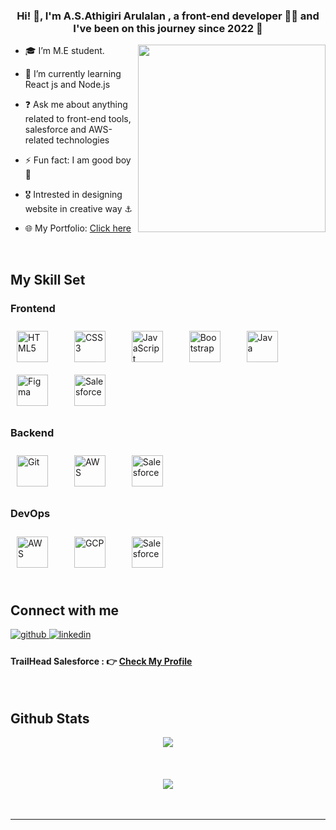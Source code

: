 ### <div align="center">Hi! 👋, I'm A.S.Athigiri Arulalan , a front-end developer 👨‍💻 and I've been on this journey since 2022 🚀</div>  

  
     
   <img  align="right" src="https://img.freepik.com/free-vector/worldwide-delivery-service-global-navigation-ordering-system-world-tourism-idea-vacation-spot-vacation-spot-choosing-package-status-tracking-concept-illustration_335657-2057.jpg?w=740&t=st=1699978553~exp=1699979153~hmac=1cf8784d1d8086a6cd175604d7f02b866a3a4f58564f92b449c525658013fa22" height="300" width="300"  ></img>
     
 

- 🎓 I’m M.E student.  
  

- 🌱 I’m currently learning React js and Node.js  
  

- ❓ Ask me about anything related to front-end tools, salesforce and  AWS-related technologies  
  

- ⚡ Fun fact: I am good boy 🤩  
  

- 🎖️ Intrested in designing website in creative way ⚓  
  

- 🌐 My Portfolio: [Click here](https://athigiri-arulalan-a-s-portfolio.vercel.app/)  
  

<br/>  


## My Skill Set  
 



### Frontend  
<div align="left">  
<a href="https://en.wikipedia.org/wiki/HTML5" target="_blank"><img style="margin: 10px" src="https://profilinator.rishav.dev/skills-assets/html5-original-wordmark.svg" alt="HTML5" height="50" /></a>  &ensp;&ensp; 
<a href="https://www.w3schools.com/css/" target="_blank"><img style="margin: 10px" src="https://profilinator.rishav.dev/skills-assets/css3-original-wordmark.svg" alt="CSS3" height="50" /></a>  &ensp;&ensp; 
<a href="https://www.javascript.com/" target="_blank"><img style="margin: 10px" src="https://profilinator.rishav.dev/skills-assets/javascript-original.svg" alt="JavaScript" height="50" /></a>  &ensp;&ensp; 
<a href="https://getbootstrap.com/docs/3.4/javascript/" target="_blank"><img style="margin: 10px" src="https://profilinator.rishav.dev/skills-assets/bootstrap-plain.svg" alt="Bootstrap" height="50" /></a>  &ensp;&ensp; 
<a href="https://www.java.com/" target="_blank"><img style="margin: 10px" src="https://profilinator.rishav.dev/skills-assets/java-original-wordmark.svg" alt="Java" height="50" /></a>  &ensp;&ensp;  
<a href="https://www.figma.com/" target="_blank"><img style="margin: 10px" src="https://profilinator.rishav.dev/skills-assets/figma-icon.svg" alt="Figma" height="50" /></a>  &ensp;&ensp; 
<a href="https://www.salesforce.com/in/" target="_blank"><img style="margin: 10px" src="https://profilinator.rishav.dev/skills-assets/salesforce.png" alt="Salesforce" height="50" /></a>  &ensp;&ensp;   
</div>

 



### Backend  
<div align="left">  
<a href="https://github.com/" target="_blank"><img style="margin: 10px" src="https://profilinator.rishav.dev/skills-assets/git-scm-icon.svg" alt="Git" height="50" /></a>  &ensp;&ensp;
<a href="https://aws.amazon.com/" target="_blank"><img style="margin: 10px" src="https://profilinator.rishav.dev/skills-assets/amazonwebservices-original-wordmark.svg" alt="AWS" height="50" /></a>  &ensp;&ensp;
<a href="https://www.salesforce.com/in/" target="_blank"><img style="margin: 10px" src="https://profilinator.rishav.dev/skills-assets/salesforce.png" alt="Salesforce" height="50" /></a>  
</div>

 



### DevOps  
<div align="left">  
<a href="https://aws.amazon.com/" target="_blank"><img style="margin: 10px" src="https://profilinator.rishav.dev/skills-assets/amazonwebservices-original-wordmark.svg" alt="AWS" height="50" /></a>  &ensp;&ensp;
<a href="https://cloud.google.com/" target="_blank"><img style="margin: 10px" src="https://profilinator.rishav.dev/skills-assets/google_cloud-icon.svg" alt="GCP" height="50" /></a>  &ensp;&ensp;
<a href="https://www.salesforce.com/in/" target="_blank"><img style="margin: 10px" src="https://profilinator.rishav.dev/skills-assets/salesforce.png" alt="Salesforce" height="50" /></a>  
</div>
 

<br/>  


## Connect with me  
<div align="left">
<a href="https://github.com/ ASAthigiri" target="_blank">
<img src=https://img.shields.io/badge/github-%2324292e.svg?&style=for-the-badge&logo=github&logoColor=white alt=github style="margin-bottom: 5px;" />
</a>
<a href="https://linkedin.com/in/athigiri-arulalan-a-s-1ab9701b8" target="_blank">
<img src=https://img.shields.io/badge/linkedin-%231E77B5.svg?&style=for-the-badge&logo=linkedin&logoColor=white alt=linkedin style="margin-bottom: 5px;" />
</a>
 
 
</div>  
  

#### TrailHead Salesforce :  👉 [Check My Profile](https://www.salesforce.com/trailblazer/athigirias)  
  

<br/>  


## Github Stats  
<div align="center"><img src="https://github-readme-stats.vercel.app/api?username=ASAthigiri&show_icons=true&count_private=true&hide_border=true" align="center" /></div>  

<br/>  

<br/>  

  

<br/>  

<div align="center">
<img src="https://komarev.com/ghpvc/?username=ASAthigiri&&style=flat-square" align="center" />
</div>  
  

<br/>  

<div align="center"></div>
<br />

----
 
